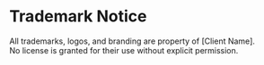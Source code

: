 # Trademark Notice  
All trademarks, logos, and branding are property of [Client Name].  
No license is granted for their use without explicit permission.  
